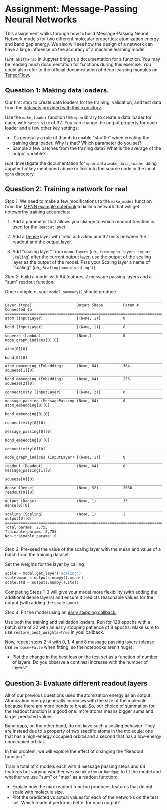 # Assignment: Message-Passing Neural Networks 

This assignment walks through how to build Message-Passing Neural Network models for two different molecular properties: atomization energy and band gap energy. We also will see how the design of a network can have a large influence on the accuracy of a machine learning model.

*Hint*: `Shift`+`Tab` in Jupyter brings up documentation for a function. You may be reading much documentation for functions during this exercise. You could also refer to the official documentation of deep learning modules on [TensorFlow](https://www.tensorflow.org/guide).

## Question 1: Making data loaders.

Our first step to create data loaders for the training, validation, and test data from the [datasets provided with this repository](../datasets).

Use the `make_loader` function the `mpnn` library to create a data loader for each, with `batch_size` of 32.
You can change the output property for each loader and a few other key settings:

- It's generally a rule of thumb to enable "shuffle" when creating the training data loader. Why is that? Which parameter do you set?
- Sample a few batches from the training data? What is the average of the output variable?

*Hint*: Investigate the documentation for `mpnn.data.make_data_loader` using Jupyter hotkey mentioned above or look into the source code in the local `mpnn` directory.

## Question 2: Training a network for real

*Step 1*: We need to make a few modifications to the `make_model` function from the [MPNN example notebook](../2_explain-message-passing-networks.ipynb) to build a network that will get noteworthy training accuracies:

1. Add a parameter that allows you change to which readout function is used for the `Readout` layer.

1. Add a [Dense](https://keras.io/api/layers/core_layers/dense/) layer with 'relu' activation and 32 units between the readout and the output layer.

1. Add "scaling layer" from `mpnn.layers` (i.e., `from mpnn.layers import Scaling`) after the current output layer, use the output of the scaling layer as the output of the model.
   Pass your Scaling layer a name of "scaling" (i.e., `Scaling(name='scaling')`)

*Step 2*: build a model with 64 features, 2 message passing layers and a "sum" readout function.

Once complete, your `model.summary()` should produce

```
__________________________________________________________________________________________________
Layer (type)                    Output Shape         Param #     Connected to                     
==================================================================================================
atom (InputLayer)               [(None, 1)]          0                                            
__________________________________________________________________________________________________
bond (InputLayer)               [(None, 1)]          0                                            
__________________________________________________________________________________________________
squeeze (Lambda)                (None,)              0           node_graph_indices[0][0]         
                                                                 atom[0][0]                       
                                                                 bond[0][0]                       
__________________________________________________________________________________________________
atom_embedding (Embedding)      (None, 64)           384         squeeze[1][0]                    
__________________________________________________________________________________________________
bond_embedding (Embedding)      (None, 64)           256         squeeze[2][0]                    
__________________________________________________________________________________________________
connectivity (InputLayer)       [(None, 2)]          0                                            
__________________________________________________________________________________________________
message_passing (MessagePassing (None, 64)           0           atom_embedding[0][0]             
                                                                 bond_embedding[0][0]             
                                                                 connectivity[0][0]               
                                                                 message_passing[0][0]            
                                                                 bond_embedding[0][0]             
                                                                 connectivity[0][0]               
__________________________________________________________________________________________________
node_graph_indices (InputLayer) [(None, 1)]          0                                            
__________________________________________________________________________________________________
readout (Readout)               (None, 64)           0           message_passing[1][0]            
                                                                 squeeze[0][0]                    
__________________________________________________________________________________________________
dense (Dense)                   (None, 32)           2080        readout[0][0]                    
__________________________________________________________________________________________________
output (Dense)                  (None, 1)            33          dense[0][0]                      
__________________________________________________________________________________________________
scaling (Scaling)               (None, 1)            2           output[0][0]                     
==================================================================================================
Total params: 2,755
Trainable params: 2,755
Non-trainable params: 0
__________________________________________________________________________________________________
```

*Step 3*: Pre-seed the value of the scaling layer with the mean and value of a batch from the training dataset.

Set the weights for the layer by calling:

```python
scale = model.get_layer('scaling')
scale.mean = outputs.numpy().mean()
scale.std = outputs.numpy().std()
```

Completing Steps 1-3 will give your model more flexibility (with adding the additional dense layers) and ensure it predicts 
reasonable values for the output (with adding the scale layer)

*Step 4*: Fit the model using an [early stopping callback.](https://keras.io/api/callbacks/early_stopping/)

Use both the training and validation loaders. Run for 128 epochs with a batch size of 32 with an early stopping patience of 8 epochs. 
Make sure to use `restore_best_weights=True` in your callback.

Now, repeat steps 2-4 with 0, 1, 4 and 8 message passing layers (please use `verbose=False` when fitting, so the notebooks aren't huge):

- Plot the change in the best loss on the test set as a function of number of layers. Do you observe a continual increase with the number of layers?

## Question 3: Evaluate different readout layers

All of our previous questions used the atomization energy as an output. 
Atomization energy generally increases with the size of the molecule because there are more bonds to break.
So, our choice of summation for the readout function is a good one: more atoms means bigger sums and larger predicted values.

Band gaps, on the other hand, do not have such a scaling behavior.
They are instead due to a property of two specific atoms in the molecule: one that has a high-energy occupied orbital and
a second that has a low-energy unoccupied orbital.

In this problem, we will explore the effect of changing the "Readout function."

Train a total of 4 models each with 4 message passing steps and 64 features but varying whether we use `u0_atom` or `bandgap` to fit the model
and whether we use "sum" or "max" as a readout function:

- Explain how the max readout function produces features that do not scale with molecule size.
- Plot the predicted vs actual values for each of the networks on the test set. Which readout performs better for each output?
